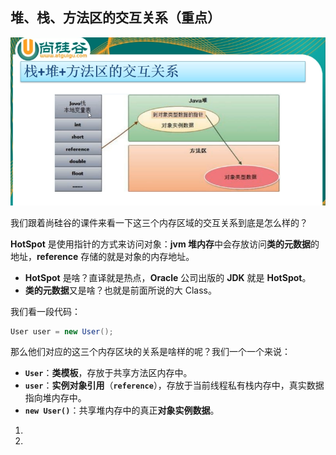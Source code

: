 ## 堆、栈、方法区的交互关系（重点）

![image-20220226095957047](2022-02-26-堆、栈、方法区的交互关系（重点）.assets/image-20220226095957047.png)

我们跟着尚硅谷的课件来看一下这三个内存区域的交互关系到底是怎么样的？

**HotSpot** 是使用指针的方式来访问对象：**jvm 堆内存**中会存放访问**类的元数据**的地址，**reference** 存储的就是对象的内存地址。

- **HotSpot** 是啥？直译就是热点，**Oracle** 公司出版的 **JDK** 就是 **HotSpot**。
- **类的元数据**又是啥？也就是前面所说的大 Class。

我们看一段代码：

```java
User user = new User();
```

那么他们对应的这三个内存区块的关系是啥样的呢？我们一个一个来说：

- **`User`**：**类模板**，存放于共享方法区内存中。
- **`user`**：**实例对象引用**（**`reference`**），存放于当前线程私有栈内存中，真实数据指向堆内存中。
- **`new User()`**：共享堆内存中的真正**对象实例数据**。

1. 

1. 

